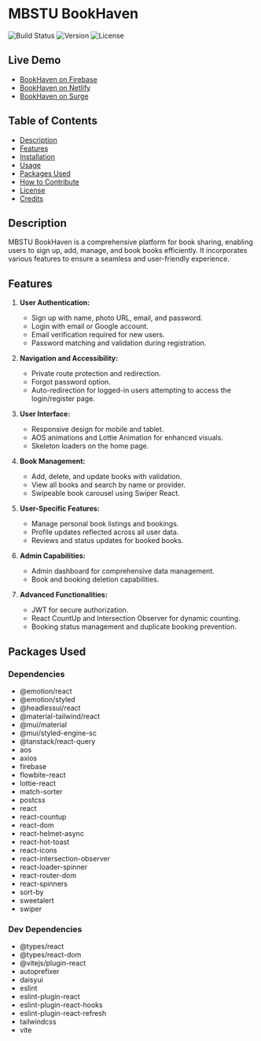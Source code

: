 # MBSTU BookHaven

![Build Status](https://img.shields.io/badge/build-passing-brightgreen)
![Version](https://img.shields.io/badge/version-1.0.0-blue)
![License](https://img.shields.io/badge/license-MIT-green)

## Live Demo

- [BookHaven on Firebase](https://bookshare-c1817.web.app)
- [BookHaven on Netlify](https://bookhaven1.netlify.app)
- [BookHaven on Surge](https://open-rest.surge.sh)

## Table of Contents

- [Description](#description)
- [Features](#features)
- [Installation](#installation)
- [Usage](#usage)
- [Packages Used](#packages-used)
- [How to Contribute](#how-to-contribute)
- [License](#license)
- [Credits](#credits)

## Description

MBSTU BookHaven is a comprehensive platform for book sharing, enabling users to sign up, add, manage, and book books efficiently. It incorporates various features to ensure a seamless and user-friendly experience.

## Features

1. **User Authentication:**
   - Sign up with name, photo URL, email, and password.
   - Login with email or Google account.
   - Email verification required for new users.
   - Password matching and validation during registration.

2. **Navigation and Accessibility:**
   - Private route protection and redirection.
   - Forgot password option.
   - Auto-redirection for logged-in users attempting to access the login/register page.

3. **User Interface:**
   - Responsive design for mobile and tablet.
   - AOS animations and Lottie Animation for enhanced visuals.
   - Skeleton loaders on the home page.

4. **Book Management:**
   - Add, delete, and update books with validation.
   - View all books and search by name or provider.
   - Swipeable book carousel using Swiper React.

5. **User-Specific Features:**
   - Manage personal book listings and bookings.
   - Profile updates reflected across all user data.
   - Reviews and status updates for booked books.

6. **Admin Capabilities:**
   - Admin dashboard for comprehensive data management.
   - Book and booking deletion capabilities.

7. **Advanced Functionalities:**
   - JWT for secure authorization.
   - React CountUp and Intersection Observer for dynamic counting.
   - Booking status management and duplicate booking prevention.

## Packages Used

### Dependencies

- @emotion/react
- @emotion/styled
- @headlessui/react
- @material-tailwind/react
- @mui/material
- @mui/styled-engine-sc
- @tanstack/react-query
- aos
- axios
- firebase
- flowbite-react
- lottie-react
- match-sorter
- postcss
- react
- react-countup
- react-dom
- react-helmet-async
- react-hot-toast
- react-icons
- react-intersection-observer
- react-loader-spinner
- react-router-dom
- react-spinners
- sort-by
- sweetalert
- swiper

### Dev Dependencies

- @types/react
- @types/react-dom
- @vitejs/plugin-react
- autoprefixer
- daisyui
- eslint
- eslint-plugin-react
- eslint-plugin-react-hooks
- eslint-plugin-react-refresh
- tailwindcss
- vite
